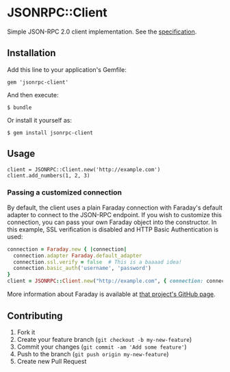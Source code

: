 # JSONRPC::Client

Simple JSON-RPC 2.0 client implementation. See the [specification](http://www.jsonrpc.org/specification).

## Installation

Add this line to your application's Gemfile:

    gem 'jsonrpc-client'

And then execute:

    $ bundle

Or install it yourself as:

    $ gem install jsonrpc-client

## Usage

```
client = JSONRPC::Client.new('http://example.com')
client.add_numbers(1, 2, 3)
```

### Passing a customized connection

By default, the client uses a plain Faraday connection with Faraday's default adapter to connect to the JSON-RPC endpoint. If you wish to customize this connection, you can pass your own Faraday object into the constructor. In this example, SSL verification is disabled and HTTP Basic Authentication is used:

```ruby
connection = Faraday.new { |connection|
  connection.adapter Faraday.default_adapter
  connection.ssl.verify = false  # This is a baaaad idea!
  connection.basic_auth('username', 'password')
}
client = JSONRPC::Client.new("http://example.com", { connection: connection })
```

More information about Faraday is available at [that project's GitHub page](https://github.com/lostisland/faraday).


## Contributing

1. Fork it
2. Create your feature branch (`git checkout -b my-new-feature`)
3. Commit your changes (`git commit -am 'Add some feature'`)
4. Push to the branch (`git push origin my-new-feature`)
5. Create new Pull Request
